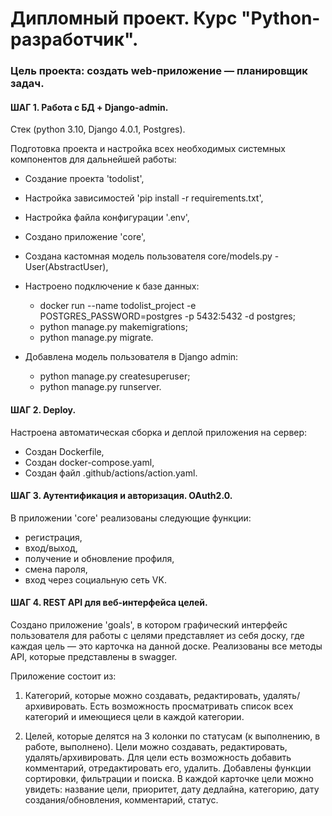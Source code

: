 # Дипломный проект. Курс "Python-разработчик".

### Цель проекта: создать web-приложение — планировщик задач.

#### ШАГ 1. Работа с БД + Django-admin.

Стек (python 3.10, Django 4.0.1, Postgres).

Подготовка проекта и настройка всех необходимых системных компонентов для дальнейшей работы:

- Создание проекта 'todolist',
- Настройка зависимостей 'pip install -r requirements.txt',
- Настройка файла конфигурации '.env',
- Создано приложение 'core',
- Создана кастомная модель пользователя core/models.py - User(AbstractUser),
- Настроено подключение к базе данных:
    - docker run --name todolist_project -e POSTGRES_PASSWORD=postgres -p 5432:5432 -d postgres;
    - python manage.py makemigrations;
    - python manage.py migrate.
    
  
- Добавлена модель пользователя в Django admin:
    - python manage.py createsuperuser;
    - python manage.py runserver.

#### ШАГ 2. Deploy.

Настроена автоматическая сборка и деплой приложения на сервер:

- Создан Dockerfile,
- Создан docker-compose.yaml,
- Создан файл .github/actions/action.yaml.

#### ШАГ 3. Аутентификация и авторизация. OAuth2.0.

В приложении 'core' реализованы следующие функции:

- регистрация,
- вход/выход,
- получение и обновление профиля,
- смена пароля,
- вход через социальную сеть VK.


 #### ШАГ 4. REST API для веб-интерфейса целей.

Создано приложение 'goals', в котором графический интерфейс пользователя для работы с целями представляет из себя доску, где каждая цель — это карточка на данной доске. 
Реализованы все методы API, которые представлены в swagger.

Приложение состоит из:
1. Категорий, которые можно создавать, редактировать, удалять/архивировать. Есть возможность просматривать список всех категорий и имеющиеся цели в каждой категории.
  
2. Целей, которые делятся на 3 колонки по статусам (к выполнению, в работе, выполнено). Цели можно создавать, редактировать, удалять/архивировать. Для цели есть возможность добавить комментарий, отредактировать его, удалить.
Добавлены функции сортировки, фильтрации и поиска. В каждой карточке цели можно увидеть: название цели, приоритет, дату дедлайна, категорию, дату создания/обновления, комментарий, статус.
  





